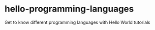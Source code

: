 # hello-programming-languages
Get to know different programming languages with Hello World tutorials

